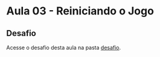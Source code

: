 # Aula 03 - Reiniciando o Jogo

## Desafio

Acesse o desafio desta aula na pasta [desafio](./desafio).